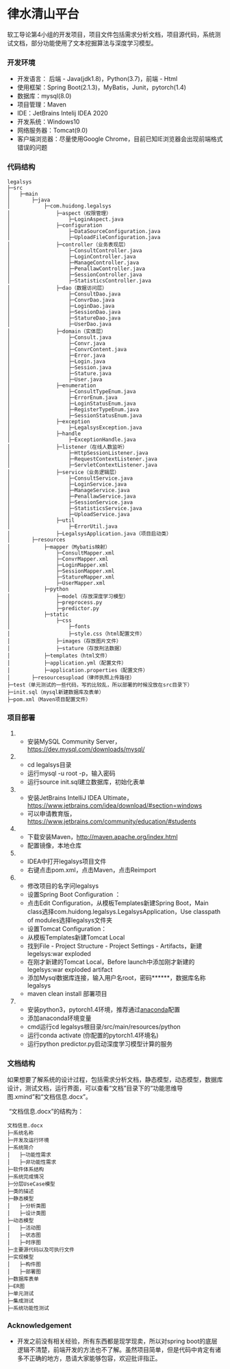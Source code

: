 # 律水清山平台

软工导论第4小组的开发项目，项目文件包括需求分析文档，项目源代码，系统测试文档，部分功能使用了文本挖掘算法与深度学习模型。

### 开发环境

- 开发语言： 后端 - Java(jdk1.8)，Python(3.7)，前端 - Html
- 使用框架：Spring Boot(2.1.3)，MyBatis，Junit，pytorch(1.4)
- 数据库：mysql(8.0)
- 项目管理：Maven
- IDE：JetBrains Intelij IDEA 2020
- 开发系统：Windows10
- 网络服务器：Tomcat(9.0)
- 客户端浏览器：尽量使用Google Chrome，目前已知IE浏览器会出现前端格式错误的问题


### 代码结构

```
legalsys
├─src 
│	├─main
│		├─java
│			├─com.huidong.legalsys
│				├─aspect（权限管理）
│					├─LoginAspect.java
│				├─configuration
│					├─DataSourceConfiguration.java
│					├─UploadFileConfiguration.java
│				├─controller（业务表现层）
│					├─ConsultController.java
│					├─LoginController.java
│					├─ManageController.java
│					├─PenallawController.java
│					├─SessionController.java
│					├─StatisticsController.java
│				├─dao（数据访问层）
│					├─ConsultDao.java
│					├─ConvrDao.java
│					├─LoginDao.java
│					├─SessionDao.java
│					├─StatureDao.java
│					├─UserDao.java
│				├─domain（实体层）
│					├─Consult.java
│					├─Convr.java
│					├─ConvrContent.java
│					├─Error.java
│					├─Login.java
│					├─Session.java
│					├─Stature.java
│					├─User.java
│				├─enumeration
│					├─ConsultTypeEnum.java
│					├─ErrorEnum.java
│					├─LoginStatusEnum.java
│					├─RegisterTypeEnum.java
│					├─SessionStatusEnum.java
│				├─exception
│					├─LegalsysException.java
│				├─handle
│					├─ExceptionHandle.java
│				├─listener（在线人数监听）
│					├─HttpSessionListener.java
│					├─RequestContextListener.java
│					├─ServletContextListener.java
│				├─service（业务逻辑层）
│					├─ConsultService.java
│					├─LoginService.java
│					├─ManageService.java
│					├─PenallawService.java
│					├─SessionService.java
│					├─StatisticsService.java
│					├─UploadService.java
│				├─util
│					├─ErrorUtil.java
│				├─LegalsysApplication.java（项目启动类）
│		├─resources
│			├─mapper（Mybatis映射）
│				├─ConsultMapper.xml
│				├─ConvrMapper.xml
│				├─LoginMapper.xml
│				├─SessionMapper.xml
│				├─StatureMapper.xml
│				├─UserMapper.xml
│			├─python
│				├─model（存放深度学习模型）
│				├─preprocess.py
│				├─predictor.py
│			├─static
│				├─css
│					├─fonts
│					├─style.css（html配置文件）
│				├─images（存放图片文件）
│				├─stature（存放刑法数据）
│			├─templates（html文件）
│			├─application.yml（配置文件）
│			├─application.properties（配置文件）
│		├─resourcesupload（律师执照上传路径）
├─test（单元测试的一些代码，写的比较乱，所以部署的时候没放在src目录下）
├─init.sql（mysql新建数据库及表单）
├─pom.xml（Maven项目配置文件）
```

### 项目部署

1. - 安装MySQL Community Server，https://dev.mysql.com/downloads/mysql/

2. - cd legalsys目录
   - 运行mysql -u root -p，输入密码
   - 运行source init.sql建立数据库，初始化表单

3. - 安装JetBrains IntelliJ IDEA Ultimate，https://www.jetbrains.com/idea/download/#section=windows
   - 可以申请教育版，https://www.jetbrains.com/community/education/#students

4. - 下载安装Maven，http://maven.apache.org/index.html
   - 配置镜像，本地仓库

5. - IDEA中打开legalsys项目文件
   - 右键点击pom.xml，点击Maven，点击Reimport
6. - 修改项目的名字问legalsys
   - 设置Spring Boot Configuration ：
   - 点击Edit Configuration，从模板Templates新建Spring Boot，Main class选择com.huidong.legalsys.LegalsysApplication，Use classpath of modules选择legalsys文件夹
   - 设置Tomcat Configuration：
   - 从模板Templates新建Tomcat Local
   - 找到File - Project Structure - Project Settings - Artifacts，新建legelsys:war exploded
   - 在刚才新建的Tomcat Local，Before launch中添加刚才新建的legelsys:war exploded artifact
   - 添加Mysql数据库连接，输入用户名root，密码******，数据库名称legalsys
   - maven clean install 部署项目
   
7. - 安装python3，pytorch1.4环境，推荐通过[anaconda](https://www.anaconda.com/products/individual)配置
   - 添加anaconda环境变量
   - cmd运行cd legalsys根目录/src/main/resources/python
   - 运行conda activate (你配置的pytorch1.4环境名)
   - 运行python predictor.py启动深度学习模型计算的服务

   

### 文档结构

​	如果想要了解系统的设计过程，包括需求分析文档，静态模型，动态模型，数据库设计，测试文档，运行界面，可以查看“文档”目录下的“功能思维导图.xmind”和“文档信息.docx”。

​	“文档信息.docx”的结构为：

```
文档信息.docx
├─系统名称 
├─开发及运行环境
├─系统简介
│	├─功能性需求
│	├─非功能性需求
├─软件体系结构
├─系统完成情况
├─分层UseCase模型
├─类的描述
├─静态模型
│	├─分析类图
│	├─设计类图
├─动态模型
│	├─活动图
│	├─状态图
│	├─时序图
├─主要源代码以及可执行文件
├─实现模型
│	├─构件图
│	├─部署图
├─数据库表单
├─ER图
├─单元测试
├─集成测试
├─系统功能性测试
```

### Acknowledgement

- 开发之前没有相关经验，所有东西都是现学现卖，所以对spring boot的底层逻辑不清楚，前端开发的方法也不了解。虽然项目简单，但是代码中肯定有诸多不正确的地方，恳请大家能够包容，欢迎批评指正。

